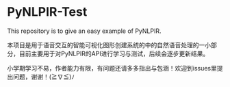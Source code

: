 # PyNLPIR-Test
This repository is to give an easy example of PyNLPIR.

本项目是用于语音交互的智能可视化图形创建系统的中的自然语音处理的一小部分，目前主要用于对PyNLPIR的API进行学习与测试，后续会逐步更新结果。

小学期学习不易，作者能力有限，有问题还请多多指出与包涵！欢迎到issues里提出问题，谢谢！(≧∇≦)ﾉ
